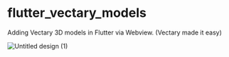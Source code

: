 # flutter_vectary_models
Adding Vectary 3D models in Flutter via Webview. (Vectary made it easy)


![Untitled design (1)](https://user-images.githubusercontent.com/70210323/177038284-cd89665f-fb34-40a8-b3e1-8f5da69ac375.gif)
